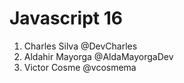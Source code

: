 # Javascript 16

1. Charles Silva @DevCharles
2. Aldahir Mayorga @AldaMayorgaDev
3. Victor Cosme @vcosmema

